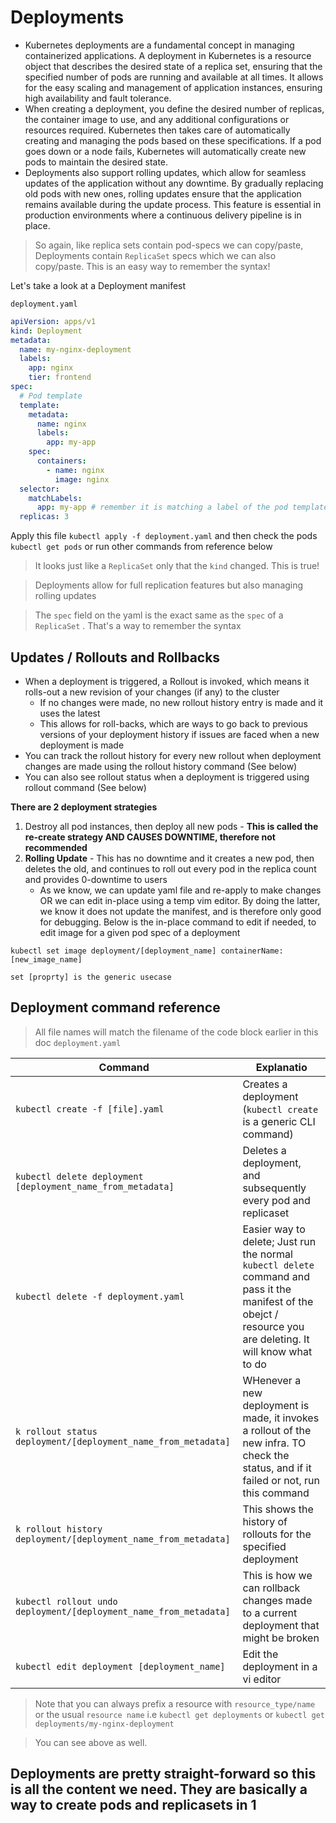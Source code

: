 # Deployments

- Kubernetes deployments are a fundamental concept in managing containerized applications. A deployment in Kubernetes is a resource object that describes the desired state of a replica set, ensuring that the specified number of pods are running and available at all times. It allows for the easy scaling and management of application instances, ensuring high availability and fault tolerance.
- When creating a deployment, you define the desired number of replicas, the container image to use, and any additional configurations or resources required. Kubernetes then takes care of automatically creating and managing the pods based on these specifications. If a pod goes down or a node fails, Kubernetes will automatically create new pods to maintain the desired state.
- Deployments also support rolling updates, which allow for seamless updates of the application without any downtime. By gradually replacing old pods with new ones, rolling updates ensure that the application remains available during the update process. This feature is essential in production environments where a continuous delivery pipeline is in place.

> So again, like replica sets contain pod-specs we can copy/paste, Deployments contain `ReplicaSet` specs which we can also copy/paste. This is an easy way to remember the syntax!

Let's take a look at a Deployment manifest

`deployment.yaml`

```yaml
apiVersion: apps/v1
kind: Deployment
metadata:
  name: my-nginx-deployment
  labels:
    app: nginx
    tier: frontend
spec:
  # Pod template
  template:
    metadata:
      name: nginx
      labels:
        app: my-app
    spec:
      containers:
        - name: nginx
          image: nginx
  selector:
    matchLabels:
      app: my-app # remember it is matching a label of the pod template, not the parent (this Deployment)
  replicas: 3
```

Apply this file `kubectl apply -f deployment.yaml` and then check the pods `kubectl get pods` or run other commands from reference below

> It looks just like a `ReplicaSet` only that the `kind` changed. This is true!

> Deployments allow for full replication features but also managing rolling updates

> The `spec` field on the yaml is the exact same as the `spec` of a `ReplicaSet` . That's a way to remember the syntax

## Updates / Rollouts and Rollbacks

- When a deployment is triggered, a Rollout is invoked, which means it rolls-out a new revision of your changes (if any) to the cluster
  - If no changes were made, no new rollout history entry is made and it uses the latest
  - This allows for roll-backs, which are ways to go back to previous versions of your deployment history if issues are faced when a new deployment is made
- You can track the rollout history for every new rollout when deployment changes are made using the rollout history command (See below)
- You can also see rollout status when a deployment is triggered using rollout command (See below)

**There are 2 deployment strategies**

1. Destroy all pod instances, then deploy all new pods - **This is called the re-create strategy AND CAUSES DOWNTIME, therefore not recommended**
2. **Rolling Update** - This has no downtime and it creates a new pod, then deletes the old, and continues to roll out every pod in the replica count and provides 0-downtime to users
   - As we know, we can update yaml file and re-apply to make changes OR we can edit in-place using a temp vim editor. By doing the latter, we know it does not update the manifest, and is therefore only good for debugging. Below is the in-place command to edit if needed, to edit image for a given pod spec of a deployment

`kubectl set image deployment/[deployment_name] containerName:[new_image_name]`

`set [proprty] is the generic usecase`

## Deployment command reference

> All file names will match the filename of the code block earlier in this doc `deployment.yaml`

| Command                                                           | Explanatio                                                                                                                                                     |
| ----------------------------------------------------------------- | -------------------------------------------------------------------------------------------------------------------------------------------------------------- |
| `kubectl create -f [file].yaml`                                   | Creates a deployment (`kubectl create` is a generic CLI command)                                                                                               |
| `kubectl delete deployment [deployment_name_from_metadata]`       | Deletes a deployment, and subsequently every pod and replicaset                                                                                                |
| `kubectl delete -f deployment.yaml`                               | Easier way to delete; Just run the normal `kubectl delete` command and pass it the manifest of the obejct / resource you are deleting. It will know what to do |
| `k rollout status deployment/[deployment_name_from_metadata]`     | WHenever a new deployment is made, it invokes a rollout of the new infra. TO check the status, and if it failed or not, run this command                       |
| `k rollout history deployment/[deployment_name_from_metadata]`    | This shows the history of rollouts for the specified deployment                                                                                                |
| `kubectl rollout undo deployment/[deployment_name_from_metadata]` | This is how we can rollback changes made to a current deployment that might be broken                                                                          |
| `kubectl edit deployment [deployment_name]`                       | Edit the deployment in a vi editor                                                                                                                             |

> Note that you can always prefix a resource with `resource_type/name` or the usual `resource name` i.e `kubectl get deployments` or `kubectl get deployments/my-nginx-deployment`

> You can see above as well.

## Deployments are pretty straight-forward so this is all the content we need. They are basically a way to create pods and replicasets in 1
